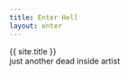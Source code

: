 ```yaml
---
title: Enter Hell
layout: enter
---
```


<span class="enter_title">{{ site.title }}</span>
<br>
<span class="enter_subtitle">just another dead inside artist</span>
